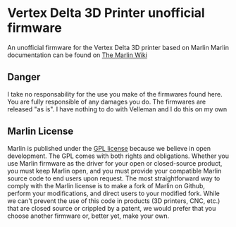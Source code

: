 # Vertex Delta 3D Printer unofficial firmware
An unofficial firmware for the Vertex Delta 3D printer based on Marlin
Marlin documentation can be found on [The Marlin Wiki](https://github.com/MarlinFirmware/Marlin/wiki)

## Danger
I take no responsability for the use you make of the firmwares found here. You are fully responsible of any damages you do. The firmwares are released "as is". I have nothing to do with Velleman and I do this on my own

## Marlin License
Marlin is published under the [GPL license](/LICENSE) because we believe in open development. The GPL comes with both rights and obligations. Whether you use Marlin firmware as the driver for your open or closed-source product, you must keep Marlin open, and you must provide your compatible Marlin source code to end users upon request. The most straightforward way to comply with the Marlin license is to make a fork of Marlin on Github, perform your modifications, and direct users to your modified fork.
While we can't prevent the use of this code in products (3D printers, CNC, etc.) that are closed source or crippled by a patent, we would prefer that you choose another firmware or, better yet, make your own.
